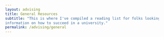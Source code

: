 ```yaml
---
layout: advising
title: General Resources
subtitle: "This is where I've compiled a reading list for folks looking for 
information on how to succeed in a university."
permalink: /advising/general
---
```

